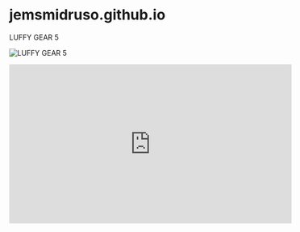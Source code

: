 # jemsmidruso.github.io
LUFFY GEAR 5

![LUFFY GEAR 5](https://beebom.com/wp-content/uploads/2023/08/gear-5-in-anime-1.jpg?w=750)

<iframe width="560" height="315" src="https://www.youtube.com/embed/lvdBNkaesZg?si=rSafKsg6KCl_yZ0n" title="YouTube video player" frameborder="0" allow="accelerometer; autoplay; clipboard-write; encrypted-media; gyroscope; picture-in-picture; web-share" allowfullscreen></iframe>
